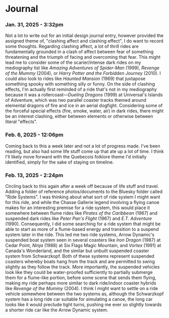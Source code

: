 # Journal

### Jan. 31, 2025 - 3:32pm

Not a lot to write out for an initial design journal entry, however provided the assigned theme of, "clashing affect and clashing effect", I do want to record some thoughts. Regarding clashing affect, a lot of thrill rides are fundamentally grounded in a clash of affect between fear of something threatening and the triumph of facing and overcoming that fear. This might lead me to consider some of the scarier/intense dark rides on my mediography list like *Amazing Adventures of Spider-Man* (1999), *Revenge of the Mummy* (2004), or *Harry Potter and the Forbidden Journey* (2010). I could also look to rides like *Haunted Mansion* (1969) that juxtapose something spooky with something silly or funny. On the side of clashing effects, I'm actually first reminded of a ride that's not in my mediography because it was a rollercoast—*Dueling Dragons* (1999) at Universal's Islands of Adventure, which was two parallel coaster tracks themed around elemental dragons of fire and ice in an aerial dogfight. Considering some of the forceful special effects (fire, smoke, water, air) in dark rides, there might be an interest clashing, either between elements or otherwise between literal "effects".  

### Feb. 6, 2025 - 12:06pm

Coming back to this a week later and not a lot of progress made. I've been reading, but also had some life stuff come up that ate up a lot of time. I think I'll likely move forward with the Quebecois folklore theme I'd initially identified, simply for the sake of staying on timeline.

### Feb. 13, 2025 - 2:24pm

Circling back to this again after a week off because of life stuff and travel. Adding a folder of reference photos/documents to the Bluesky folder called "Ride Systems". I was thinking about what sort of ride system I might want for this ride, and while the Chasse Gallerie legend involving a flying canoe makes for an interesting premise for a ride system, this would place it somewhere between flume rides like *Pirates of the Caribbean* (1967) and suspended dark rides like *Peter Pan's Flight* (1967) and *E.T. Adventure* (1990). Consequently, I did some searching for a ride system that might be able to start as more of a flume-based energy and transition to a suspend system later in the ride. This led me two ride systems, Arrow Dynamic's suspended boat system seen in several coasters like *Iron Dragon* (1987) at Cedar Point, *Ninja* (1988) at Six Flags Magic Mountain, and *Vortex* (1991) at Canada's Wonderland, and the similar but unbuilt suspended coaster system from Schwarzkopf. Both of these systems represent suspended coasters whereby boats hang from the track and are permitted to swing slightly as they follow the track. More importantly, the suspended vehicles look like they could be water-proofed sufficiently to partially submerge them for a flume-like portion, before some scene that sends them flying, making my ride perhaps more similar to dark ride/indoor coaster hybrids like *Revenge of the Mummy* (2004). I think I might want to settle on a ride vehicle somewhere between the two systems as, although the Schwarzkopf system has a long ride car suitable for simulating a canoe, the long car looks like it would preclude tight turns, pushing me ever so slightly towards a shorter ride car like the Arrow Dynamic system. 
